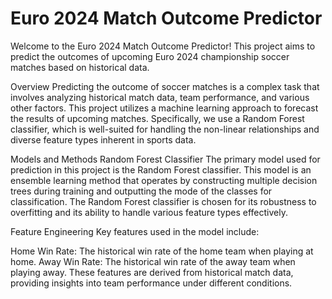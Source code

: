 # Euro 2024 Match Outcome Predictor

Welcome to the Euro 2024 Match Outcome Predictor! This project aims to predict the outcomes of upcoming Euro 2024 championship soccer matches based on historical data.

Overview
Predicting the outcome of soccer matches is a complex task that involves analyzing historical match data, team performance, and various other factors. This project utilizes a machine learning approach to forecast the results of upcoming matches. Specifically, we use a Random Forest classifier, which is well-suited for handling the non-linear relationships and diverse feature types inherent in sports data.

Models and Methods
Random Forest Classifier
The primary model used for prediction in this project is the Random Forest classifier. This model is an ensemble learning method that operates by constructing multiple decision trees during training and outputting the mode of the classes for classification. The Random Forest classifier is chosen for its robustness to overfitting and its ability to handle various feature types effectively.

Feature Engineering
Key features used in the model include:

Home Win Rate: The historical win rate of the home team when playing at home.
Away Win Rate: The historical win rate of the away team when playing away.
These features are derived from historical match data, providing insights into team performance under different conditions.
